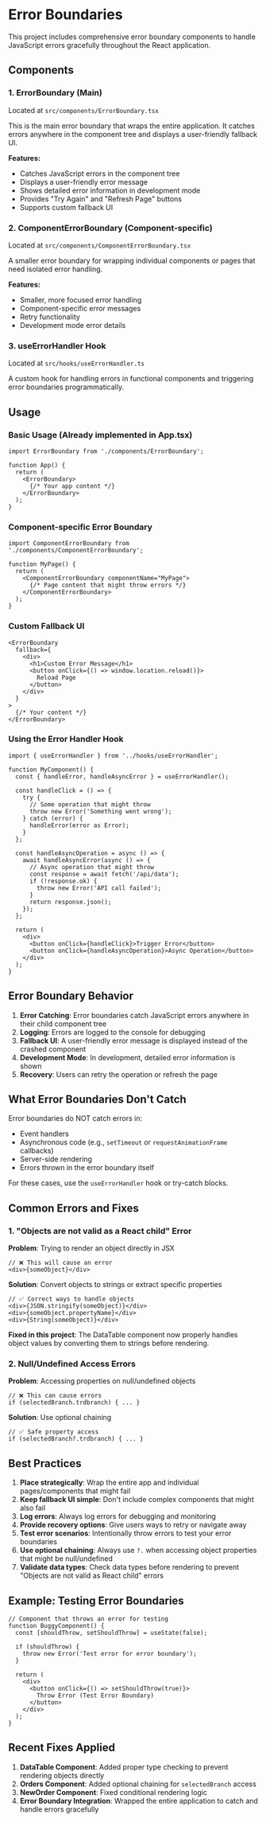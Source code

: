 # Error Boundaries

This project includes comprehensive error boundary components to handle JavaScript errors gracefully throughout the React application.

## Components

### 1. ErrorBoundary (Main)
Located at `src/components/ErrorBoundary.tsx`

This is the main error boundary that wraps the entire application. It catches errors anywhere in the component tree and displays a user-friendly fallback UI.

**Features:**
- Catches JavaScript errors in the component tree
- Displays a user-friendly error message
- Shows detailed error information in development mode
- Provides "Try Again" and "Refresh Page" buttons
- Supports custom fallback UI

### 2. ComponentErrorBoundary (Component-specific)
Located at `src/components/ComponentErrorBoundary.tsx`

A smaller error boundary for wrapping individual components or pages that need isolated error handling.

**Features:**
- Smaller, more focused error handling
- Component-specific error messages
- Retry functionality
- Development mode error details

### 3. useErrorHandler Hook
Located at `src/hooks/useErrorHandler.ts`

A custom hook for handling errors in functional components and triggering error boundaries programmatically.

## Usage

### Basic Usage (Already implemented in App.tsx)

```tsx
import ErrorBoundary from './components/ErrorBoundary';

function App() {
  return (
    <ErrorBoundary>
      {/* Your app content */}
    </ErrorBoundary>
  );
}
```

### Component-specific Error Boundary

```tsx
import ComponentErrorBoundary from './components/ComponentErrorBoundary';

function MyPage() {
  return (
    <ComponentErrorBoundary componentName="MyPage">
      {/* Page content that might throw errors */}
    </ComponentErrorBoundary>
  );
}
```

### Custom Fallback UI

```tsx
<ErrorBoundary 
  fallback={
    <div>
      <h1>Custom Error Message</h1>
      <button onClick={() => window.location.reload()}>
        Reload Page
      </button>
    </div>
  }
>
  {/* Your content */}
</ErrorBoundary>
```

### Using the Error Handler Hook

```tsx
import { useErrorHandler } from '../hooks/useErrorHandler';

function MyComponent() {
  const { handleError, handleAsyncError } = useErrorHandler();

  const handleClick = () => {
    try {
      // Some operation that might throw
      throw new Error('Something went wrong');
    } catch (error) {
      handleError(error as Error);
    }
  };

  const handleAsyncOperation = async () => {
    await handleAsyncError(async () => {
      // Async operation that might throw
      const response = await fetch('/api/data');
      if (!response.ok) {
        throw new Error('API call failed');
      }
      return response.json();
    });
  };

  return (
    <div>
      <button onClick={handleClick}>Trigger Error</button>
      <button onClick={handleAsyncOperation}>Async Operation</button>
    </div>
  );
}
```

## Error Boundary Behavior

1. **Error Catching**: Error boundaries catch JavaScript errors anywhere in their child component tree
2. **Logging**: Errors are logged to the console for debugging
3. **Fallback UI**: A user-friendly error message is displayed instead of the crashed component
4. **Development Mode**: In development, detailed error information is shown
5. **Recovery**: Users can retry the operation or refresh the page

## What Error Boundaries Don't Catch

Error boundaries do NOT catch errors in:
- Event handlers
- Asynchronous code (e.g., `setTimeout` or `requestAnimationFrame` callbacks)
- Server-side rendering
- Errors thrown in the error boundary itself

For these cases, use the `useErrorHandler` hook or try-catch blocks.

## Common Errors and Fixes

### 1. "Objects are not valid as a React child" Error

**Problem**: Trying to render an object directly in JSX
```tsx
// ❌ This will cause an error
<div>{someObject}</div>
```

**Solution**: Convert objects to strings or extract specific properties
```tsx
// ✅ Correct ways to handle objects
<div>{JSON.stringify(someObject)}</div>
<div>{someObject.propertyName}</div>
<div>{String(someObject)}</div>
```

**Fixed in this project**: The DataTable component now properly handles object values by converting them to strings before rendering.

### 2. Null/Undefined Access Errors

**Problem**: Accessing properties on null/undefined objects
```tsx
// ❌ This can cause errors
if (selectedBranch.trdbranch) { ... }
```

**Solution**: Use optional chaining
```tsx
// ✅ Safe property access
if (selectedBranch?.trdbranch) { ... }
```

## Best Practices

1. **Place strategically**: Wrap the entire app and individual pages/components that might fail
2. **Keep fallback UI simple**: Don't include complex components that might also fail
3. **Log errors**: Always log errors for debugging and monitoring
4. **Provide recovery options**: Give users ways to retry or navigate away
5. **Test error scenarios**: Intentionally throw errors to test your error boundaries
6. **Use optional chaining**: Always use `?.` when accessing object properties that might be null/undefined
7. **Validate data types**: Check data types before rendering to prevent "Objects are not valid as React child" errors

## Example: Testing Error Boundaries

```tsx
// Component that throws an error for testing
function BuggyComponent() {
  const [shouldThrow, setShouldThrow] = useState(false);

  if (shouldThrow) {
    throw new Error('Test error for error boundary');
  }

  return (
    <div>
      <button onClick={() => setShouldThrow(true)}>
        Throw Error (Test Error Boundary)
      </button>
    </div>
  );
}
```

## Recent Fixes Applied

1. **DataTable Component**: Added proper type checking to prevent rendering objects directly
2. **Orders Component**: Added optional chaining for `selectedBranch` access
3. **NewOrder Component**: Fixed conditional rendering logic
4. **Error Boundary Integration**: Wrapped the entire application to catch and handle errors gracefully 